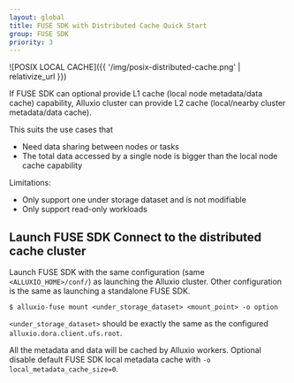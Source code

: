 ```yaml
---
layout: global
title: FUSE SDK with Distributed Cache Quick Start
group: FUSE SDK
priority: 3
---
```



![POSIX LOCAL CACHE]({{ '/img/posix-distributed-cache.png' | relativize_url }})

If FUSE SDK can optional provide L1 cache (local node metadata/data cache) capability,
Alluxio cluster can provide L2 cache (local/nearby cluster metadata/data cache).

This suits the use cases that
- Need data sharing between nodes or tasks
- The total data accessed by a single node is bigger than the local node cache capability

Limitations:
- Only support one under storage dataset and is not modifiable
- Only support read-only workloads

## Launch FUSE SDK Connect to the distributed cache cluster

Launch FUSE SDK with the same configuration (same `<ALLUXIO_HOME>/conf/`) as launching the Alluxio cluster.
Other configuration is the same as launching a standalone FUSE SDK.
```console
$ alluxio-fuse mount <under_storage_dataset> <mount_point> -o option
```
`<under_storage_dataset>` should be exactly the same as the configured `alluxio.dora.client.ufs.root`.

All the metadata and data will be cached by Alluxio workers.
Optional disable default FUSE SDK local metadata cache with `-o local_metadata_cache_size=0`.

